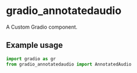
# gradio_annotatedaudio
A Custom Gradio component.

## Example usage

```python
import gradio as gr
from gradio_annotatedaudio import AnnotatedAudio
```
